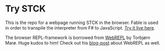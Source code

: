 Try STCK
========

This is the repo for a webpage running STCK in the browser. Fable is used in order to transpile the interpreter from F# to JavaScript. [Try it live here](http://trystck.herokuapp.com/).

The browser REPL-framework is borrowed from [WebREPL](https://github.com/tormaroe/webrepl) by Torbjørn Marø. Huge kudos to him! Check out his [blog-post](http://blog.kjempekjekt.com/2013/02/22/webrepl-en-javascript-basert-kommandolinje/) about WebREPL as well.

